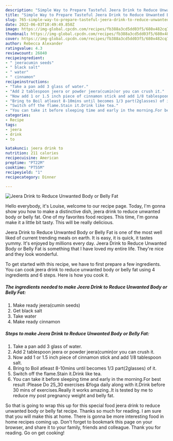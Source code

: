 ```yaml
---
description: "Simple Way to Prepare Tasteful Jeera Drink to Reduce Unwanted Body or Belly Fat"
title: "Simple Way to Prepare Tasteful Jeera Drink to Reduce Unwanted Body or Belly Fat"
slug: 765-simple-way-to-prepare-tasteful-jeera-drink-to-reduce-unwanted-body-or-belly-fat
date: 2022-06-03T10:49:49.850Z
image: https://img-global.cpcdn.com/recipes/fb388a3cd5dd03f5/680x482cq70/jeera-drink-to-reduce-unwanted-body-or-belly-fat-recipe-main-photo.jpg
thumbnail: https://img-global.cpcdn.com/recipes/fb388a3cd5dd03f5/680x482cq70/jeera-drink-to-reduce-unwanted-body-or-belly-fat-recipe-main-photo.jpg
cover: https://img-global.cpcdn.com/recipes/fb388a3cd5dd03f5/680x482cq70/jeera-drink-to-reduce-unwanted-body-or-belly-fat-recipe-main-photo.jpg
author: Rebecca Alexander
ratingvalue: 4.3
reviewcount: 26840
recipeingredient:
- " jeeracumin seeds"
- " black salt"
- " water"
- " cinnamon"
recipeinstructions:
- "Take a pan add 3 glass of water."
- "Add 2 tablespoon jeera or powder jeera(cumin)or you can crush it."
- "Now add 1 or 1.5 inch piece of cinnamon stick and add 1/8 tablespoon salt."
- "Bring to Boil atleast 8-10mins until becomes 1/3 part(2glasses) of it."
- "Switch off the flame.Stain it.Drink like tea."
- "You can take it before sleeping time and early in the morning.For best result :Please Do 25_30 exercises &amp;Yoga daily along with it.Drink before 30 mins of exercises.Really it works amazing..It is tested by me to reduce my post pregnancy weight and belly fat."
categories:
- Recipe
tags:
- jeera
- drink
- to

katakunci: jeera drink to 
nutrition: 211 calories
recipecuisine: American
preptime: "PT22M"
cooktime: "PT55M"
recipeyield: "1"
recipecategory: Dinner

---
```



![Jeera Drink to Reduce Unwanted Body or Belly Fat](https://img-global.cpcdn.com/recipes/fb388a3cd5dd03f5/680x482cq70/jeera-drink-to-reduce-unwanted-body-or-belly-fat-recipe-main-photo.jpg)

Hello everybody, it's Louise, welcome to our recipe page. Today, I'm gonna show you how to make a distinctive dish, jeera drink to reduce unwanted body or belly fat. One of my favorites food recipes. This time, I'm gonna make it a little bit tasty. This will be really delicious.



Jeera Drink to Reduce Unwanted Body or Belly Fat is one of the most well liked of current trending meals on earth. It is easy, it is quick, it tastes yummy. It's enjoyed by millions every day. Jeera Drink to Reduce Unwanted Body or Belly Fat is something that I have loved my entire life. They're nice and they look wonderful.


To get started with this recipe, we have to first prepare a few ingredients. You can cook jeera drink to reduce unwanted body or belly fat using 4 ingredients and 6 steps. Here is how you cook it.

<!--inarticleads1-->

##### The ingredients needed to make Jeera Drink to Reduce Unwanted Body or Belly Fat:

1. Make ready  jeera(cumin seeds)
1. Get  black salt
1. Take  water
1. Make ready  cinnamon




<!--inarticleads2-->

##### Steps to make Jeera Drink to Reduce Unwanted Body or Belly Fat:

1. Take a pan add 3 glass of water.
1. Add 2 tablespoon jeera or powder jeera(cumin)or you can crush it.
1. Now add 1 or 1.5 inch piece of cinnamon stick and add 1/8 tablespoon salt.
1. Bring to Boil atleast 8-10mins until becomes 1/3 part(2glasses) of it.
1. Switch off the flame.Stain it.Drink like tea.
1. You can take it before sleeping time and early in the morning.For best result :Please Do 25_30 exercises &amp;Yoga daily along with it.Drink before 30 mins of exercises.Really it works amazing..It is tested by me to reduce my post pregnancy weight and belly fat.




So that is going to wrap this up for this special food jeera drink to reduce unwanted body or belly fat recipe. Thanks so much for reading. I am sure that you will make this at home. There is gonna be more interesting food in home recipes coming up. Don't forget to bookmark this page on your browser, and share it to your family, friends and colleague. Thank you for reading. Go on get cooking!
